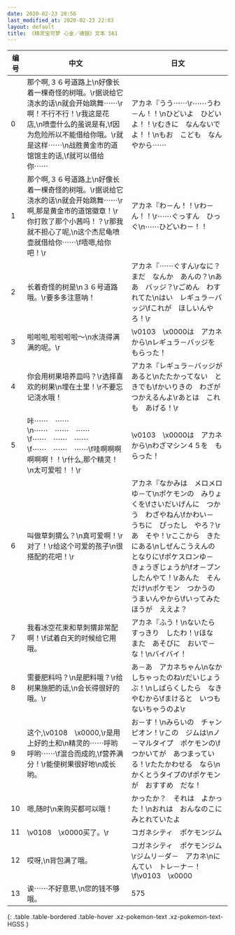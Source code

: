 ```yaml
---
date: 2020-02-23 20:56
last_modified_at: 2020-02-23 22:03
layout: default
title: 《精灵宝可梦 心金／魂银》文本 581
---
```

| 编号 | 中文 | 日文 |
| ---- | ---- | ---- |
| 0 | 那个啊,３６号道路上\n好像长着一棵奇怪的树哦。\r据说给它浇水的话\n就会开始跳舞⋯⋯\r啊！不行不行！\r我这是花店,\n喷壶什么的虽说是有,\f因为危险所以不能借给你哦。\r就是这样⋯⋯\n战胜黄金市的道馆馆主的话,\f就可以借给你⋯⋯ | アカネ『うう⋯⋯\r⋯⋯うわ－ん！！\nひどいよ　ひどいよ！！\rむきに　なんないでよ！！\nもお　こども　なんやから⋯⋯ |
| 1 | 那个啊,３６号道路上\n好像长着一棵奇怪的树哦。\r据说给它浇水的话\n就会开始跳舞⋯⋯\r啊,那是黄金市的道馆徽章！\r你打败了那个小茜吗！？\r那我就不担心了呢,\n这个杰尼龟喷壶就借给你⋯⋯\f唔嗯,给你吧！\r | アカネ『わ－ん！！\rわ－ん！！\r⋯⋯ぐっすん　ひっぐ\n⋯⋯ひどいわ－！！ |
| 2 | 长着奇怪的树是\n３６号道路哦。\r要多多注意呐！ | アカネ『⋯⋯ぐすん\rなに？　まだ　なんか　あんの？\nああ　バッジ？\rごめん　わすれてた\nはい　レギュラ－バッジ\fこれが　ほしいんやろ！\r |
| 3 | 啦啦啦,啦啦啦啦～\n水浇得满满的呢。\r | \v0103　\x0000は　アカネから\nレギュラ－バッジを　もらった！ |
| 4 | 你会用树果培养皿吗？\r选择喜欢的树果\n埋在土里！\r不要忘记浇水哦！ | アカネ『レギュラ－バッジが　あると\nたたかってない　ときでも\fかいりきの　わざが　つかえるんよ\rあとは　これも　あげる！\r |
| 5 | 咔⋯⋯　⋯⋯\n⋯⋯　⋯⋯　⋯⋯\f⋯⋯　⋯⋯　⋯⋯\f⋯⋯　⋯⋯　⋯⋯\f哇啊啊啊啊啊啊！！\r什么,那个精灵！\n太可爱啦！！\r | \v0103　\x0000は　アカネから\nわざマシン４５を　もらった！ |
| 6 | 叫做草刺猬么？\n真可爱啊！\r对了！\r给这个可爱的孩子\n很搭配的花吧！\r | アカネ『なかみは　メロメロ　ゆ－て\nポケモンの　みりょくを\fさいだいげんに　つかう　わざやねん\fかわい－　うちに　ぴったし　やろ？\rあ　そや！\rここから　きたにある\nしぜんこうえんの　となりに\fポケスロンゆ－　きょうぎじょうが\fオ－プン　したんやて！\rあんた　そんだけ\nポケモン　つかうの　うまいんやから\fいってみたほうが　ええよ？ |
| 7 | 我看冰空花束和草刺猬非常配啊！\f试着白天的时候给它用哦。 | アカネ『ふう！\nないたら　すっきり　したわ！\rほな　また　あそびに　おいで－な！\nバイバイ！ |
| 8 | 需要肥料吗？\n是肥料哦？\r给树果施肥的话,\n会长得很好的哦。\r | あ－あ　アカネちゃん\nなかしちゃったのね\rだいじょうぶ！\nしばらくしたら　なきやむから\fまけると　いつも　ないちゃうのよ\r |
| 9 | 这个,\v0108　\x0000,\r是用上好的土和\n精灵的⋯⋯呼哟呼哟⋯⋯\f混合而成的,\f营养满分！\r能使树果很好地\n成长哟。 | お－す！\nみらいの　チャンピオン！\rこの　ジムは\nノ－マルタイプ　ポケモンの\fつかいてが　あつまっている！\rたたかわせる　なら\nかくとうタイプの\fポケモンが　おすすめ　だな！ |
| 10 | 嗯,随时\n来购买都可以哦！ | かったか？　それは　よかった！\nおれは　おんなのこに　みとれていたよ |
| 11 | \v0108　\x0000买了。\r | コガネシティ　ポケモンジム |
| 12 | 哎呀,\n背包满了哦。 | コガネシティ　ポケモンジム\rジムリ－ダ－　アカネ\nにんてい　トレ－ナ－！\f\v0103　\x0000 |
| 13 | 诶⋯⋯不好意思,\n您的钱不够哦。 | 575 |
{: .table .table-bordered .table-hover .xz-pokemon-text .xz-pokemon-text-HGSS }
